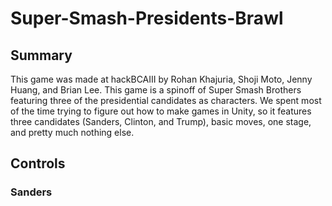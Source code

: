 # Super-Smash-Presidents-Brawl

## Summary
This game was made at hackBCAIII by Rohan Khajuria, Shoji Moto, Jenny Huang, and Brian Lee. This game is a spinoff of Super Smash Brothers featuring three of the presidential candidates as characters. We spent most of the time trying to figure out how to make games in Unity, so it features three candidates (Sanders, Clinton, and Trump), basic moves, one stage, and pretty much nothing else.

## Controls

### Sanders

